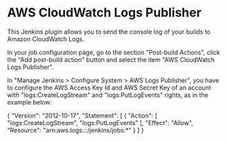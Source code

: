 # AWS CloudWatch Logs Publisher

This Jenkins plugin allows you to send the console log of your builds to Amazon CloudWatch Logs.

In your job configuration page, go to the section "Post-build Actions",
 click the "Add post-build action" button and select the item "AWS CloudWatch Logs Publisher".

In "Manage Jenkins > Configure System > AWS Logs Publisher", you have to configure the AWS Access Key Id and AWS Secret Key
of an account with "logs:CreateLogStream" and "logs:PutLogEvents" rights, as in the example below:

  {
      "Version": "2012-10-17",
      "Statement": [
          {
              "Action": [
                  "logs:CreateLogStream",
                  "logs:PutLogEvents"
              ],
              "Effect": "Allow",
              "Resource": "arn:aws:logs:::/jenkins/jobs:*"
          }
      ]
  }